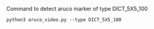 Command to detect aruco marker of type DICT_5X5_100

```shell
python3 aruco_video.py --type DICT_5X5_100
```

